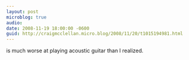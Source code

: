 ```yaml
---
layout: post
microblog: true
audio: 
date: 2008-11-19 18:00:00 -0600
guid: http://craigmcclellan.micro.blog/2008/11/20/t1015194981.html
---
```

is much worse at playing acoustic guitar than I realized.
